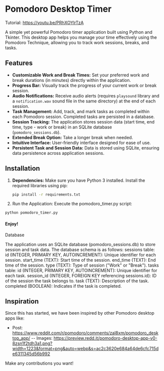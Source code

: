 # Pomodoro Desktop Timer

Tutorial: https://youtu.be/PRhXOYlrTzA

A simple yet powerful Pomodoro timer application built using Python and Tkinter.  This desktop app helps you manage your time effectively using the Pomodoro Technique, allowing you to track work sessions, breaks, and tasks.

## Features

* **Customizable Work and Break Times:** Set your preferred work and break durations (in minutes) directly within the application.
* **Progress Bar:** Visually track the progress of your current work or break session.
* **Audio Notifications:** Receive audio alerts (requires `playsound` library and a `notification.wav` sound file in the same directory) at the end of each session.
* **Task Management:** Add, track, and mark tasks as completed within each Pomodoro session.  Completed tasks are persisted in a database.
* **Session Tracking:**  The application stores session data (start time, end time, type - work or break) in an SQLite database (`pomodoro_sessions.db`).
* **Extended Break Option:**  Take a longer break when needed.
* **Intuitive Interface:**  User-friendly interface designed for ease of use.
* **Persistent Task and Session Data:** Data is stored using SQLite, ensuring data persistence across application sessions.

## Installation

1. **Dependencies:** Make sure you have Python 3 installed.  Install the required libraries using pip:
   
   ```bash
   pip install -r requirements.txt
   ```
2. Run the Application: Execute the pomodoro_timer.py script:
  ```bash
  python pomodoro_timer.py
```
#### Enjoy! 


Database

The application uses an SQLite database (pomodoro_sessions.db) to store session and task data. The database schema is as follows:
    sessions table:
        id (INTEGER, PRIMARY KEY, AUTOINCREMENT): Unique identifier for each session.
        start_time (TEXT): Start time of the session.
        end_time (TEXT): End time of the session.
        type (TEXT): Type of session ("Work" or "Break").
    tasks table:
        id (INTEGER, PRIMARY KEY, AUTOINCREMENT): Unique identifier for each task.
        session_id (INTEGER, FOREIGN KEY referencing sessions.id): ID of the session the task belongs to.
        task (TEXT): Description of the task.
        completed (BOOLEAN): Indicates if the task is completed.


## Inspiration
Since this has started, we have been inspired by other Pomodoro desktop apps like:
- Post: https://www.reddit.com/r/pomodoro/comments/zal8xm/pomodoro_desktop_app/
-- Images: https://preview.redd.it/pomodoro-desktop-app-v0-8zsn1f2tdh3a1.png?width=1223&format=png&auto=webp&s=ac2c3620e684a64de6cfc715de6311345d56b992

Make any contributions you want!
